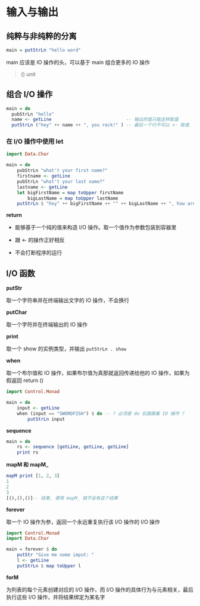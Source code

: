 # 输入与输出

## 纯粹与非纯粹的分离

```haskell
main = putStrLn "hello word"
```

main 应该是 IO 操作的头，可以基于 main 组合更多的 IO 操作

> () unit

## 组合 I/O 操作

```haskell
main = do
  pubStrLn "hello"
  name <- getLine                            -- 输出的值只能这样取值
  putStrLn ("hey" ++ name ++ ", you rock!" ) -- 最后一个行不可以 <- 取值
```

### 在 I/O 操作中使用 let

```haskell
import Data.Char

main = do
    pubStrLn "what't your first name?"
    firstname <- getLine
    pubStrLn "what't your last name?"
    lastname <- getLine
    let bigFirstName = map toUpper firstName
        bigLastName = map toUpper lastName
    putStrLn $ "hey" ++ bigFirstName ++ "" ++ bigLastName ++ ", how are you?"
```

**return** 

- 能够基于一个纯的值来构造 I/O 操作。取一个值作为参数包装到容器里

- 跟 <- 的操作正好相反

- 不会打断程序的运行

## I/O 函数


**putStr**

取一个字符串并在终端输出文字的 IO 操作，不会换行

**putChar**

取一个字符并在终端输出的 IO 操作

**print**

取一个 show 的实例类型，并输出 `putStrLn . show`

**when**

取一个布尔值和 IO 操作，如果布尔值为真那就返回传递给他的 IO 操作，如果为假返回 return ()

```haskell
import Control.Monad

main = do
    input <- getLine
    when (input == "SWORDFISH") $ do -- ? 必须是 do 后面跟着 IO 操作 ?
        putStrLn input
```

**sequence**

```haskell
main = do
    rs <- sequence [getLine, getLine, getLine]
    print rs
```

**mapM 和 mapM_**

```haskell
mapM print [1, 2, 3]
1
2
3
[(),(),()]-- 结果, 使用 mapM_ 就不会有这个结果
```

**forever**

取一个 IO 操作为参，返回一个永远重复执行该 I/O 操作的 I/O 操作

```haskell
import Control.Monad
import Data.Char

main = forever $ do
    putStr "Give me some imput: "
    l <- getLine
    putStrLn $ map toUpper l
```

**forM**

为列表的每个元素创建对应的 I/O 操作，而 I/O 操作的具体行为与元素相关，最后执行这些 I/O 操作，并将结果绑定为某名字



















